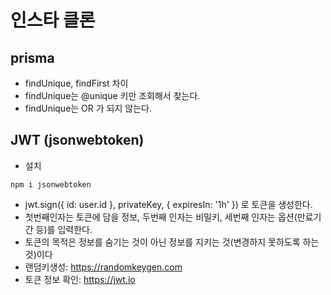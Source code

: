 # 인스타 클론

## prisma

- findUnique, findFirst 차이
- findUnique는 @unique 키만 조회해서 찾는다.
- findUnique는 OR 가 되지 않는다.

## JWT (jsonwebtoken)

- 설치

```
npm i jsonwebtoken
```

- jwt.sign({ id: user.id }, privateKey, { expiresIn: '1h' }) 로 토큰을 생성한다.
- 첫번째인자는 토큰에 담을 정보, 두번째 인자는 비밀키, 세번째 인자는 옵션(만료기간 등)를 입력한다.
- 토큰의 목적은 정보를 숨기는 것이 아닌 정보를 지키는 것(변경하지 못하도록 하는 것)이다
- 랜덤키생성: https://randomkeygen.com
- 토큰 정보 확인: https://jwt.io
